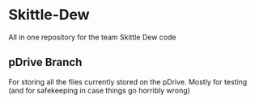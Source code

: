 # Skittle-Dew
All in one repository for the team Skittle Dew code

## pDrive Branch
For storing all the files currently stored on the pDrive. Mostly for testing (and for safekeeping in case things go horribly wrong)
